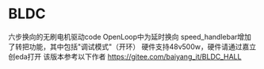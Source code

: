 # BLDC
六步换向的无刷电机驱动code
OpenLoop中为延时换向
speed_handlebar增加了转把功能，其中包括"调试模式"（开环）
硬件支持48v500w，硬件请通过嘉立创eda打开
该版本参考以下作者
https://gitee.com/baiyang_it/BLDC_HALL